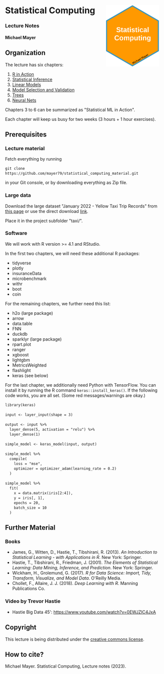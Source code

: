 # Statistical Computing <img src='figs/logo.png' align="right" height="200" /></a>

### Lecture Notes

#### Michael Mayer

## Organization

The lecture has six chapters: 

1. [R in Action](https://mayer79.github.io/statistical_computing_material/1_R_in_Action.html)
2. [Statistical Inference](https://mayer79.github.io/statistical_computing_material/2_Statistical_Inference.html)
3. [Linear Models](https://mayer79.github.io/statistical_computing_material/3_Linear_Models.html)
4. [Model Selection and Validation](https://mayer79.github.io/statistical_computing_material/4_Model_Selection_and_Validation.html)
5. [Trees](https://mayer79.github.io/statistical_computing_material/5_Trees.html)
6. [Neural Nets](https://mayer79.github.io/statistical_computing_material/6_Neural_Nets.html)

Chapters 3 to 6 can be summarized as "Statistical ML in Action". 

Each chapter will keep us busy for two weeks (3 hours + 1 hour exercises).
   
## Prerequisites

### Lecture material

Fetch everything by running

```
git clone https://github.com/mayer79/statistical_computing_material.git
```

in your Git console, or by downloading everything as Zip file.

### Large data

Download the large dataset "January 2022 - Yellow Taxi Trip Records" from [this page](https://www1.nyc.gov/site/tlc/about/tlc-trip-record-data.page) or use the direct download [link](https://d37ci6vzurychx.cloudfront.net/trip-data/yellow_tripdata_2022-01.parquet).

Place it in the project subfolder "taxi/".

### Software

We will work with R version >= 4.1 and RStudio. 

In the first two chapters, we will need these additional R packages:

- tidyverse
- plotly
- insuranceData
- microbenchmark
- withr
- boot
- coin

For the remaining chapters, we further need this list:

- h2o (large package)
- arrow
- data.table
- FNN
- duckdb
- sparklyr (large package)
- rpart.plot
- ranger
- xgboost
- lightgbm
- MetricsWeighted
- flashlight
- keras (see below)

For the last chapter, we additionally need Python with TensorFlow. You can install it by running the R command `keras::install_keras()`. If the following code works, you are all set. (Some red messages/warnings are okay.)

```
library(keras)

input <- layer_input(shape = 3)

output <- input %>%  
  layer_dense(5, activation = "relu") %>%  
  layer_dense(1)

simple_model <- keras_model(input, output)

simple_model %>% 
  compile(
    loss = "mse", 
    optimizer = optimizer_adam(learning_rate = 0.2)
  )

simple_model %>% 
  fit(
    x = data.matrix(iris[2:4]),
    y = iris[, 1],
    epochs = 20,
    batch_size = 10
  )
```

## Further Material

### Books

- James, G., Witten, D., Hastie, T., Tibshirani, R. (2013). *An Introduction to Statistical Learning - with Applications in R*. New York: Springer.
- Hastie, T., Tibshirani, R., Friedman, J. (2001). *The Elements of Statistical Learning: Data Mining, Inference, and Prediction*. New York: Springer.
- Wickham, H., Grolemund, G. (2017). *R for Data Science: Import, Tidy, Transform, Visualize, and Model Data*. O'Reilly Media.
- Chollet, F., Allaire, J. J. (2018). *Deep Learning with R*. Manning Publications Co.

### Video by Trevor Hastie

- Hastie Big Data 45': https://www.youtube.com/watch?v=0EWJZIC4JxA

## Copyright

This lecture is being distributed under the [creative commons license](https://creativecommons.org/licenses/by/2.0/).

## How to cite?

Michael Mayer. Statistical Computing, Lecture notes (2023).
